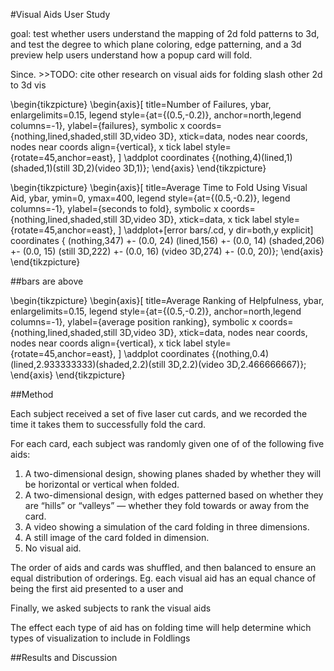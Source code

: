 #Visual Aids User Study

goal: test whether users understand the mapping of 2d fold patterns to 3d, and test the degree to which plane coloring, edge patterning, and a 3d preview help users understand how a popup card will fold.

Since.  >>TODO: cite other research on visual aids for folding slash other 2d to 3d vis

\begin{tikzpicture}
  \begin{axis}[
    title=Number of Failures,
    ybar,
    enlargelimits=0.15,
    legend style={at={(0.5,-0.2)},
      anchor=north,legend columns=-1},
    ylabel={failures},
    symbolic x coords={nothing,lined,shaded,still 3D,video 3D},
    xtick=data,
    nodes near coords, 
	nodes near coords align={vertical},
    x tick label style={rotate=45,anchor=east},
    ]
    \addplot coordinates {(nothing,4)(lined,1)(shaded,1)(still 3D,2)(video 3D,1)};
  \end{axis}
\end{tikzpicture}

\begin{tikzpicture}
\begin{axis}[
  title=Average Time to Fold Using Visual Aid,
    ybar,
    ymin=0, ymax=400,
    legend style={at={(0.5,-0.2)},
     legend columns=-1},
    ylabel={seconds to fold},
    symbolic x coords={nothing,lined,shaded,still 3D,video 3D},
    xtick=data,
    x tick label style={rotate=45,anchor=east},
]
\addplot+[error bars/.cd,
y dir=both,y explicit]
coordinates {
    (nothing,347) +- (0.0, 24)
    (lined,156) +- (0.0, 14)
    (shaded,206) +- (0.0, 15)
    (still 3D,222) +- (0.0, 16)
    (video 3D,274) +- (0.0, 20)};
\end{axis}
\end{tikzpicture}

##bars are above

\begin{tikzpicture}
  \begin{axis}[
    title=Average Ranking of Helpfulness,
    ybar,
    enlargelimits=0.15,
    legend style={at={(0.5,-0.2)},
      anchor=north,legend columns=-1},
    ylabel={average position ranking},
    symbolic x coords={nothing,lined,shaded,still 3D,video 3D},
    xtick=data,
    nodes near coords, 
	nodes near coords align={vertical},
    x tick label style={rotate=45,anchor=east},
    ]
    \addplot coordinates {(nothing,0.4)(lined,2.933333333)(shaded,2.2)(still 3D,2.2)(video 3D,2.466666667)};
  \end{axis}
\end{tikzpicture}


##Method

Each subject received a set of five laser cut cards, and we recorded the time it takes them to successfully fold the card.   

 For each card, each subject was randomly given one of of the following five aids:

1) A two-dimensional design, showing planes shaded by whether they will be horizontal or vertical when folded.
2) A two-dimensional design, with edges patterned based on whether they are “hills” or “valleys” — whether they fold towards or away from the card.
3) A video showing a simulation of the card folding in three dimensions.
4) A still image of the card folded in dimension.
5) No visual aid.

The order of aids and cards was shuffled, and then balanced to ensure an equal distribution of orderings.  Eg. each visual aid has an equal chance of being the first aid presented to a user and 

Finally, we asked subjects to rank the visual aids

The effect each type of aid has on folding time will help determine which types of visualization to include in Foldlings

##Results and Discussion



